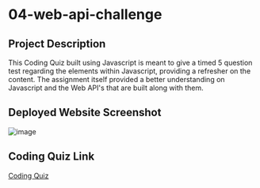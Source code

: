 # 04-web-api-challenge

## Project Description
This Coding Quiz built using Javascript is meant to give a timed 5 question test regarding the elements within Javascript, providing a refresher on the content. The assignment itself provided a better understanding on Javascript and the Web API's that are built along with them.

## Deployed Website Screenshot

![image](https://user-images.githubusercontent.com/120337692/210817449-437164b2-ad18-477e-94e9-16bd11e90471.png)

## Coding Quiz Link
[Coding Quiz](https://marco-leiva.github.io/04-web-api-challenge/)
